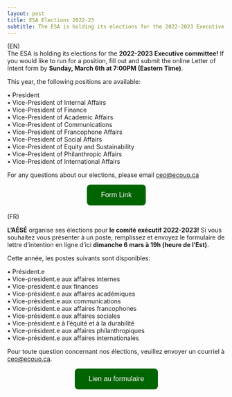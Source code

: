 ```yaml
---
layout: post
title: ESA Elections 2022-23
subtitle: The ESA is holding its elections for the 2022-2023 Executive committee!
---
```


(EN)<br />
The ESA is holding its elections for the **2022-2023 Executive committee!** 
If you would like to run for a position, fill out and submit the online Letter of Intent form by **Sunday, March 6th at 7:00PM (Eastern Time)**.

This year, the following positions are available:

• President <br />
• Vice-President of Internal Affairs <br />
• Vice-President of Finance <br />
• Vice-President of Academic Affairs <br />
• Vice-President of Communications <br />
• Vice-President of Francophone Affairs <br />
• Vice-President of Social Affairs <br /> 
• Vice-President of Equity and Sustainability <br />
• Vice-President of Philanthropic Affairs <br />
• Vice-President of International Affairs <br />

For any questions about our elections, please email <a href= "mailto:ceo@ecouo.ca"> ceo@ecouo.ca </a>

<center>
        <button class="button" target="_blank" onclick="window.location.href='https://forms.office.com/Pages/ResponsePage.aspx?id=sdof1BV-_Uy1-nIA5U3raxuZX0UwvUVCjh50Xf2AbA1UMlhTWVJISldKOFlJSUxFTE1SWDlNWEtETS4u'" >
            Form Link
        </button>
</center>
    <br />
(FR) <br />

**L’AÉSÉ** organise ses élections pour **le comité exécutif 2022-2023!** 
Si vous souhaitez vous présenter à un poste, remplissez et envoyez le formulaire de lettre d’intention en ligne d’ici **dimanche 6 mars à 19h (heure de l’Est).**

Cette année, les postes suivants sont disponibles:

• Président.e <br />
• Vice-president.e aux affaires internes <br />
• Vice-president.e aux finances <br />
• Vice-président.e aux affaires académiques <br />
• Vice-président.e aux communications <br />
• Vice-président.e aux affaires francophones <br />
• Vice-président.e aux affaires sociales <br />
• Vice-président.e à l’équité et à la durabilité <br />
• Vice-président.e aux affaires philanthropiques <br />
• Vice-président.e aux affaires internationales <br />

Pour toute question concernant nos élections, veuillez envoyer un courriel à <a href= "mailto:ceo@ecouo.ca"> ceo@ecouo.ca. </a>
<center>
        <button class="button" target="_blank" onclick="window.location.href='https://forms.office.com/Pages/ResponsePage.aspx?id=sdof1BV-_Uy1-nIA5U3raxuZX0UwvUVCjh50Xf2AbA1UMlhTWVJISldKOFlJSUxFTE1SWDlNWEtETS4u'" >
            Lien au formulaire
        </button>
</center>

<style>
.button {
  background-color: darkgreen; /* Green */
  border: none;
  color: whitesmoke;
  padding: 15px 32px;
  text-align: center;
  text-decoration: none;
  display: inline-block;
  font-size: 16px;
  border-radius: 8px;
  transition-duration: 0.4s;
}

.button:hover {
  box-shadow: 0 12px 16px 0 rgba(0,0,0,0.24), 0 17px 50px 0 rgba(66, 30, 30, 0.19);
  background-color: #4CAF50; /* Green */
  color: whitesmoke;
}
</style>




